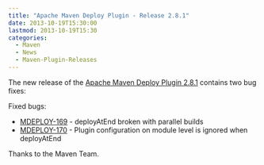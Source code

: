 ```yaml
---
title: "Apache Maven Deploy Plugin - Release 2.8.1"
date: 2013-10-19T15:30:00
lastmod: 2013-10-19T15:30
categories:
  - Maven
  - News
  - Maven-Plugin-Releases
---
```

The new release of the [Apache Maven Deploy Plugin 2.8.1](http://maven.apache.org/plugins/maven-deploy-plugin/)
contains two bug fixes:

Fixed bugs:

 * [MDEPLOY-169](https://issues.apache.org/jira/browse/MDEPLOY-169) - deployAtEnd broken with parallel builds
 * [MDEPLOY-170](https://issues.apache.org/jira/browse/MDEPLOY-170) - Plugin configuration on module level is ignored when deployAtEnd

Thanks to the Maven Team.
